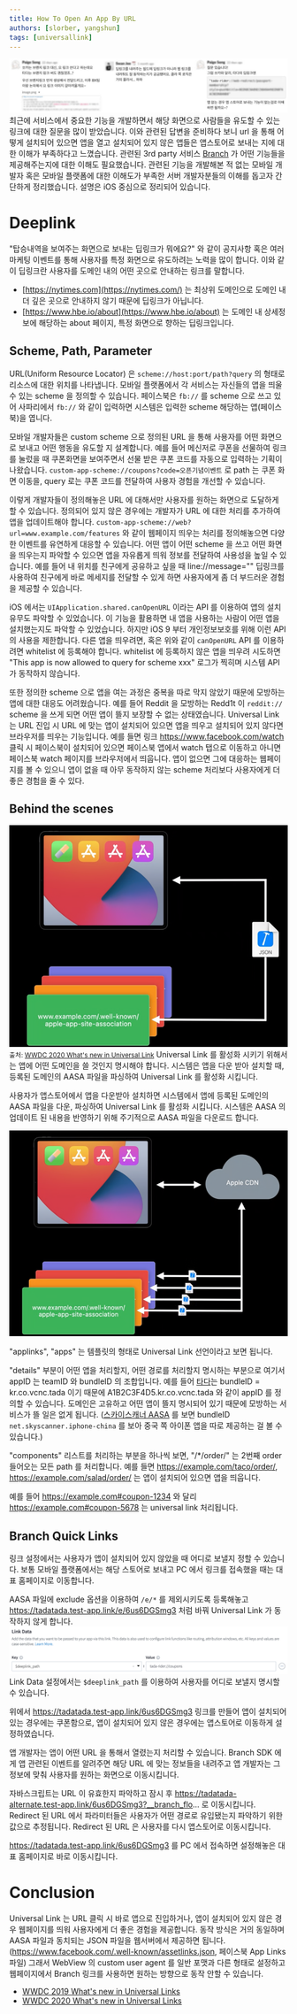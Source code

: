 ```yaml
---
title: How To Open An App By URL
authors: [slorber, yangshun]
tags: [universallink]
---
```


![Question About Deeplink](./question_about_deeplink.jpg)
최근에 서비스에서 중요한 기능을 개발하면서 해당 화면으로 사람들을 유도할 수 있는 링크에 대한 질문을 많이 받았습니다.
이와 관련된 답변을 준비하다 보니 url 을 통해 어떻게 설치되어 있으면 앱을 열고 설치되어 있지 않은 앱들은 앱스토어로 보내는 지에 대한 이해가 부족하다고 느꼈습니다.
관련된 3rd party 서비스 [Branch](https://branch.io/) 가 어떤 기능들을 제공해주는지에 대한 이해도 필요했습니다.
관련된 기능을 개발해본 적 없는 모바일 개발자 혹은 모바일 플랫폼에 대한 이해도가 부족한 서버 개발자분들의 이해를 돕고자 간단하게 정리했습니다. 설명은 iOS 중심으로 정리되어 있습니다.

<!--truncate-->

# Deeplink

"탑승내역을 보여주는 화면으로 보내는 딥링크가 뭐에요?" 와 같이 공지사항 혹은 여러 마케팅 이벤트를 통해 사용자를 특정 화면으로 유도하려는 노력을 많이 합니다.
이와 같이 딥링크란 사용자를 도메인 내의 어떤 곳으로 안내하는 링크를 말합니다.

- [https://nytimes.com](https://nytimes.com/) 는 최상위 도메인으로 도메인 내 더 깊은 곳으로 안내하지 않기 때문에 딥링크가 아닙니다.
- [https://www.hbe.io/about](https://www.hbe.io/about) 는 도메인 내 상세정보에 해당하는 about 페이지, 특정 화면으로 향하는 딥링크입니다.

## Scheme, Path, Parameter

URL(Uniform Resource Locator) 은 `scheme://host:port/path?query` 의 형태로 리소스에 대한 위치를 나타냅니다.
모바일 플랫폼에서 각 서비스는 자신들의 앱을 띄울 수 있는 scheme 을 정의할 수 있습니다. 페이스북은 `fb://` 를 scheme 으로 쓰고 있어 사파리에서 `fb://` 와 같이 입력하면 시스템은 입력한 scheme 해당하는 앱(페이스북)을 엽니다.

모바일 개발자들은 custom scheme 으로 정의된 URL 을 통해 사용자를 어떤 화면으로 보내고 어떤 행동을 유도할 지 설계합니다.
예를 들어 메신저로 쿠폰을 선물하여 링크를 눌렀을 때 쿠폰화면을 보여주면서 선물 받은 쿠폰 코드를 자동으로 입력하는 기획이 나왔습니다.
`custom-app-scheme://coupons?code=오픈기념이벤트` 로 path 는 쿠폰 화면 이동을, query 로는 쿠폰 코드를 전달하여 사용자 경험을 개선할 수 있습니다.

<!-- {% gist 7acbeacc76b190a8445768bdcb58787a URLHandler.swift %} -->

이렇게 개발자들이 정의해놓은 URL 에 대해서만 사용자를 원하는 화면으로 도달하게 할 수 있습니다.
정의되어 있지 않은 경우에는 개발자가 URL 에 대한 처리를 추가하여 앱을 업데이트해야 합니다.
`custom-app-scheme://web?url=www.example.com/features` 와 같이 웹페이지 띄우는 처리를 정의해놓으면 다양한 이벤트를 유연하게 대응할 수 있습니다.
어떤 앱이 어떤 scheme 을 쓰고 어떤 화면을 띄우는지 파악할 수 있으면 앱을 자유롭게 띄워 정보를 전달하여 사용성을 높일 수 있습니다.
예를 들어 내 위치를 친구에게 공유하고 싶을 때 line://message="" 딥링크를 사용하여 친구에게 바로 메세지를 전달할 수 있게 하면 사용자에게 좀 더 부드러운 경험을 제공할 수 있습니다.

iOS 에서는 `UIApplication.shared.canOpenURL` 이라는 API 를 이용하여 앱의 설치 유무도 파악할 수 있었습니다. 이 기능을 활용하면 내 앱을 사용하는 사람이 어떤 앱을 설치했는지도 파악할 수 있었습니다.
하지만 iOS 9 부터 개인정보보호를 위해 이런 API 의 사용을 제한합니다. 다른 앱을 띄우려면, 혹은 위와 같이 `canOpenURL` API 를 이용하려면 whitelist 에 등록해야 합니다.
whitelist 에 등록하지 않은 앱을 띄우려 시도하면 "This app is now allowed to query for scheme xxx" 로그가 찍히며 시스템 API 가 동작하지 않습니다.

또한 정의한 scheme 으로 앱을 여는 과정은 중복을 따로 막지 않았기 때문에 모방하는 앱에 대한 대응도 어려웠습니다.
예를 들어 Reddit 을 모방하는 Redd1t 이 `reddit://` scheme 을 쓰게 되면 어떤 앱이 뜰지 보장할 수 없는 상태였습니다.
Universal Link 는 URL 진입 시 URL 에 맞는 앱이 설치되어 있으면 앱을 띄우고 설치되어 있지 않다면 브라우저를 띄우는 기능입니다.
예를 들면 링크 https://www.facebook.com/watch 클릭 시 페이스북이 설치되어 있으면 페이스북 앱에서 watch 탭으로 이동하고 아니면 페이스북 watch 페이지를 브라우저에서 띄웁니다.
앱이 없으면 그에 대응하는 웹페이지를 볼 수 있으니 앱이 없을 때 아무 동작하지 않는 scheme 처리보다 사용자에게 더 좋은 경험을 줄 수 있다.

## Behind the scenes

![How to get AASA files from server](./how-to-get-aasa-from-server.png)
<small>출처: [WWDC 2020 What's new in Universal Link](https://developer.apple.com/videos/play/wwdc2020/10098/)</small>
Universal Link 를 활성화 시키기 위해서는 앱에 어떤 도메인을 쓸 것인지 명시해야 합니다.
시스템은 앱을 다운 받아 설치할 때, 등록된 도메인의 AASA 파일을 파싱하여 Universal Link 를 활성화 시킵니다.

사용자가 앱스토어에서 앱을 다운받아 설치하면 시스템에서 앱에 등록된 도메인의 AASA 파일을 다운, 파싱하여 Universal Link 를 활성화 시킵니다.
시스템은 AASA 의 업데이트 된 내용을 반영하기 위해 주기적으로 AASA 파일을 다운로드 합니다.

![How to get AASA files from Apple CDN](./how-to-get-aasa-from-apple-cdn.png)

"applinks", "apps" 는 템플릿의 형태로 Universal Link 선언이라고 보면 됩니다.

"details" 부분이 어떤 앱을 처리할지, 어떤 경로를 처리할지 명시하는 부분으로 여기서 appID 는 teamID 와 bundleID 의 조합입니다.
예를 들어 [타다](https://tadatada.com/)는 bundleID = kr.co.vcnc.tada 이기 때문에 A1B2C3F4D5.kr.co.vcnc.tada 와 같이 appID 를 정의할 수 있습니다.
도메인은 고유하고 어떤 앱이 뜰지 명시되어 있기 때문에 모방하는 서비스가 뜰 일은 없게 됩니다.
([스카이스캐너 AASA](https://www.skyscanner.co.kr/apple-app-site-association) 를 보면 bundleID `net.skyscanner.iphone-china` 를 보아 중국 쪽 아이폰 앱을 따로 제공하는 걸 볼 수 있습니다.)

"components" 리스트를 처리하는 부분을 하나씩 보면, "/\*/order/" 는 2번째 order 들어오는 모든 path 를 처리합니다.
예를 들면 https://example.com/taco/order/, https://example.com/salad/order/ 는 앱이 설치되어 있으면 앱을 띄웁니다.

예를 들어 https://example.com#coupon-1234 와 달리 https://example.com#coupon-5678 는 universal link 처리됩니다.

## Branch Quick Links

링크 설정에서는 사용자가 앱이 설치되어 있지 않았을 때 어디로 보낼지 정할 수 있습니다. 보통 모바일 플랫폼에서는 해당 스토어로 보내고 PC 에서 링크를 접속했을 때는 대표 홈페이지로 이동합니다.

AASA 파일에 exclude 옵션을 이용하여 `/e/*` 를 제외시키도록 등록해놓고 https://tadatada.test-app.link/e/6us6DGSmg3 처럼 바꿔 Universal Link 가 동작하지 않게 합니다.
![Branch Quick Links Link Data](./branch_quick_links_link_data.png)
Link Data 설정에서는 `$deeplink_path` 를 이용하여 사용자를 어디로 보낼지 명시할 수 있습니다.

위에서 https://tadatada.test-app.link/6us6DGSmg3 링크를 만들어 앱이 설치되어 있는 경우에는 쿠폰함으로, 앱이 설치되어 있지 않은 경우에는 앱스토어로 이동하게 설정하였습니다.

앱 개발자는 앱이 어떤 URL 을 통해서 열렸는지 처리할 수 있습니다.
Branch SDK 에게 앱 관련된 이벤트를 알려주면 해당 URL 에 맞는 정보들을 내려주고 앱 개발자는 그 정보에 맞춰 사용자를 원하는 화면으로 이동시킵니다.
<!-- {% gist 7acbeacc76b190a8445768bdcb58787a redirect.js %} -->

자바스크립트는 URL 이 유효한지 파악하고 잠시 후 https://tadatada-alternate.test-app.link/6us6DGSmg3?__branch_flo... 로 이동시킵니다.
Redirect 된 URL 에서 파라미터들은 사용자가 어떤 경로로 유입됐는지 파악하기 위한 값으로 추정됩니다. Redirect 된 URL 은 사용자를 다시 앱스토어로 이동시킵니다.
<!-- {% gist 7acbeacc76b190a8445768bdcb58787a curl_example_ios.sh %} -->

https://tadatada.test-app.link/6us6DGSmg3 를 PC 에서 접속하면 설정해놓은 대표 홈페이지로 바로 이동시킵니다.

<!-- {% gist 7acbeacc76b190a8445768bdcb58787a curl_example_pc.sh %} -->

# Conclusion

Universal Link 는 URL 클릭 시 바로 앱으로 진입하거나, 앱이 설치되어 있지 않은 경우 웹페이지를 띄워 사용자에게 더 좋은 경험을 제공합니다.
동작 방식은 거의 동일하며 AASA 파일과 동치되는 JSON 파일을 웹서버에서 제공하면 됩니다. (https://www.facebook.com/.well-known/assetlinks.json, 페이스북 App Links 파일)
그래서 WebView 의 custom user agent 를 일반 포맷과 다른 형태로 설정하고 웹페이지에서 Branch 링크를 사용하면 원하는 방향으로 동작 안할 수 있습니다.

- [WWDC 2019 What's new in Universal Links](https://developer.apple.com/videos/play/wwdc2019/717/)
- [WWDC 2020 What's new in Universal Links](https://developer.apple.com/videos/play/wwdc2020/10098/)
